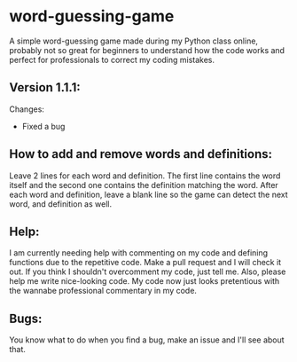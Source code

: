 # word-guessing-game
A simple word-guessing game made during my Python class online, probably not so great for beginners to understand how the code works and perfect for professionals to correct my coding mistakes.

## Version 1.1.1:
Changes:
  - Fixed a bug

## How to add and remove words and definitions:
Leave 2 lines for each word and definition. The first line contains the word itself and the second one contains the definition matching the word. After each word and definition, leave a blank line so the game can detect the next word, and definition as well.

## Help:
I am currently needing help with commenting on my code and defining functions due to the repetitive code. Make a pull request and I will check it out. If you think I shouldn't overcomment my code, just tell me. Also, please help me write nice-looking code. My code now just looks pretentious with the wannabe professional commentary in my code.

## Bugs:
You know what to do when you find a bug, make an issue and I'll see about that.
